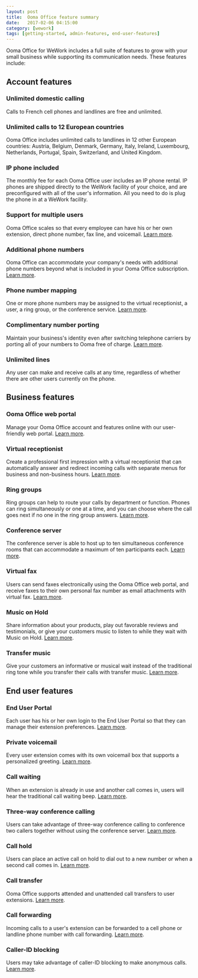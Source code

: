 ```yaml
---
layout: post
title:  Ooma Office feature summary
date:   2017-02-06 04:15:00
category: [wework]
tags: [getting-started, admin-features, end-user-features]
---
```


Ooma Office for WeWork includes a full suite of features to grow with your small business while supporting its communication needs. These features include: 

## Account features

### Unlimited domestic calling

Calls to French cell phones and landlines are free and unlimited.

### Unlimited calls to 12 European countries

Ooma Office includes unlimited calls to landlines in 12 other European countries: Austria, Belgium, Denmark, Germany, Italy, Ireland, Luxembourg, Netherlands, Portugal, Spain, Switzerland, and United Kingdom.

### IP phone included

The monthly fee for each Ooma Office user includes an IP phone rental. IP phones are shipped directly to the WeWork facility of your choice, and are preconfigured with all of the user's information. All you need to do is plug the phone in at a WeWork facility.

### Support for multiple users

Ooma Office scales so that every employee can have his or her own extension, direct phone number, fax line, and voicemail. [Learn more](/fr/en/setting-up-extensions).

### Additional phone numbers

Ooma Office can accommodate your company's needs with additional phone numbers beyond what is included in your Ooma Office subscription. [Learn more](/fr/en/adding-additional-phone-numbers).

### Phone number mapping

One or more phone numbers may be assigned to the virtual receptionist, a user, a ring group, or the conference service. [Learn more](/fr/en/mapping-phone-numbers).

### Complimentary number porting

Maintain your business's identity even after switching telephone carriers by porting all of your numbers to Ooma free of charge. [Learn more](/fr/en/porting-in-your-phone-numbers).

### Unlimited lines

Any user can make and receive calls at any time, regardless of whether there are other users currently on the phone. 

## Business features

### Ooma Office web portal

Manage your Ooma Office account and features online with our user-friendly web portal. [Learn more](/fr/en/ooma-office-web-portal-admin-guide).

### Virtual receptionist

Create a professional first impression with a virtual receptionist that can automatically answer and redirect incoming calls with separate menus for business and non-business hours. [Learn more](/fr/en/virtual-receptionist).

### Ring groups

Ring groups can help to route your calls by department or function. Phones can ring simultaneously or one at a time, and you can choose where the call goes next if no one in the ring group answers. [Learn more](/fr/en/ring-groups).

### Conference server

The conference server is able to host up to ten simultaneous conference rooms that can accommodate a maximum of ten participants each. [Learn more](/fr/en/conference-server).

### Virtual fax

Users can send faxes electronically using the Ooma Office web portal, and receive faxes to their own personal fax number as email attachments with virtual fax. [Learn more](/fr/en/virtual-fax). 

### Music on Hold

Share information about your products, play out favorable reviews and testimonials, or give your customers music to listen to while they wait with Music on Hold. [Learn more](/fr/en/music-on-hold).

### Transfer music

Give your customers an informative or musical wait instead of the traditional ring tone while you transfer their calls with transfer music. [Learn more](/fr/en/transfer-music).

## End user features

### End User Portal

Each user has his or her own login to the End User Portal so that they can manage their extension preferences. [Learn more](/fr/en/ooma-end-user-portal).

### Private voicemail

Every user extension comes with its own voicemail box that supports a personalized greeting. [Learn more](/fr/en/voicemail).

### Call waiting

When an extension is already in use and another call comes in, users will hear the traditional call waiting beep. [Learn more](/fr/en/call-waiting).

### Three-way conference calling

Users can take advantage of three-way conference calling to conference two callers together without using the conference server. [Learn more](/fr/en/three-way-call-conferencing).

### Call hold

Users can place an active call on hold to dial out to a new number or when a second call comes in. [Learn more](/fr/en/placing-calls-on-hold).

### Call transfer

Ooma Office supports attended and unattended call transfers to user extensions. [Learn more](/fr/en/transferring-calls).

### Call forwarding

Incoming calls to a user's extension can be forwarded to a cell phone or landline phone number with call forwarding. [Learn more](/fr/en/call-forwarding).

### Caller-ID blocking

Users may take advantage of caller-ID blocking to make anonymous calls. [Learn more](/fr/en/caller-id-blocking).